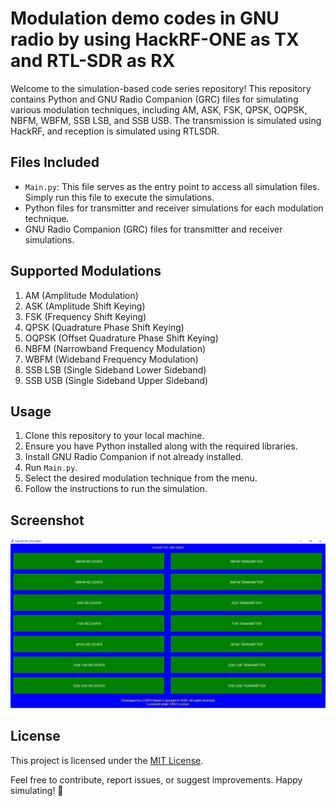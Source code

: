 # Modulation demo codes in GNU radio by using HackRF-ONE as TX and RTL-SDR as RX

Welcome to the simulation-based code series repository! This repository contains Python and GNU Radio Companion (GRC) files for simulating various modulation techniques, including AM, ASK, FSK, QPSK, OQPSK, NBFM, WBFM, SSB LSB, and SSB USB. The transmission is simulated using HackRF, and reception is simulated using RTLSDR.

## Files Included

- `Main.py`: This file serves as the entry point to access all simulation files. Simply run this file to execute the simulations.
- Python files for transmitter and receiver simulations for each modulation technique.
- GNU Radio Companion (GRC) files for transmitter and receiver simulations.

## Supported Modulations

1. AM (Amplitude Modulation)
2. ASK (Amplitude Shift Keying)
3. FSK (Frequency Shift Keying)
4. QPSK (Quadrature Phase Shift Keying)
5. OQPSK (Offset Quadrature Phase Shift Keying)
6. NBFM (Narrowband Frequency Modulation)
7. WBFM (Wideband Frequency Modulation)
8. SSB LSB (Single Sideband Lower Sideband)
9. SSB USB (Single Sideband Upper Sideband)

## Usage

1. Clone this repository to your local machine.
2. Ensure you have Python installed along with the required libraries.
3. Install GNU Radio Companion if not already installed.
4. Run `Main.py`.
5. Select the desired modulation technique from the menu.
6. Follow the instructions to run the simulation.

## Screenshot

![Main Window Screenshot](demo.png)

## License

This project is licensed under the [MIT License](LICENSE).

Feel free to contribute, report issues, or suggest improvements. Happy simulating! 🚀
